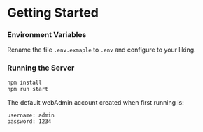 # Getting Started

### Environment Variables
Rename the file `.env.exmaple` to `.env` and configure to your liking.

### Running the Server
```bash
npm install
npm run start
```

The default webAdmin account created when first running is:
```
username: admin
password: 1234
```